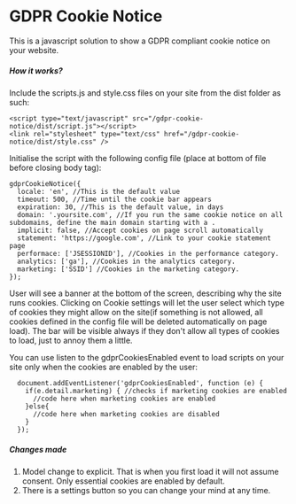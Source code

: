 GDPR Cookie Notice
=============

This is a javascript solution to show a GDPR compliant cookie notice on your website.

##### How it works?

Include the scripts.js and style.css files on your site from the dist folder as such:

```
<script type="text/javascript" src="/gdpr-cookie-notice/dist/script.js"></script>
<link rel="stylesheet" type="text/css" href="/gdpr-cookie-notice/dist/style.css" />
```

Initialise the script with the following config file (place at bottom of file before closing body tag):

```
gdprCookieNotice({
  locale: 'en', //This is the default value
  timeout: 500, //Time until the cookie bar appears
  expiration: 30, //This is the default value, in days
  domain: '.yoursite.com', //If you run the same cookie notice on all subdomains, define the main domain starting with a .
  implicit: false, //Accept cookies on page scroll automatically
  statement: 'https://google.com', //Link to your cookie statement page
  performace: ['JSESSIONID'], //Cookies in the performance category.
  analytics: ['ga'], //Cookies in the analytics category.
  marketing: ['SSID'] //Cookies in the marketing category.
});
```

User will see a banner at the bottom of the screen, describing why the site runs cookies. Clicking on Cookie settings will let the user select which type of cookies they might allow on the site(if something is not allowed, all cookies defined in the config file will be deleted automatically on page load). The bar will be visible always if they don't allow all types of cookies to load, just to annoy them a little.

You can use listen to the gdprCookiesEnabled event to load scripts on your site only when the cookies are enabled by the user:

```
  document.addEventListener('gdprCookiesEnabled', function (e) {
    if(e.detail.marketing) { //checks if marketing cookies are enabled
      //code here when marketing cookies are enabled
    }else{
      //code here when marketing cookies are disabled
    }
  });
```

##### Changes made

1. Model change to explicit. That is when you first load it will not assume consent. Only essential cookies are enabled by default.
2. There is a settings button so you can change your mind at any time.

